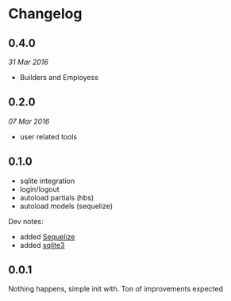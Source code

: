 # Changelog

## 0.4.0

_31 Mar 2016_

* Builders and Employess

## 0.2.0

_07 Mar 2016_

* user related tools

## 0.1.0

* sqlite integration
* login/logout
* autoload partials (hbs)
* autoload models (sequelize)

Dev notes:

* added [Sequelize](http://docs.sequelizejs.com/)
* added [sqlite3](https://www.sqlite.org/)

## 0.0.1

Nothing happens, simple init with. Ton of improvements expected
